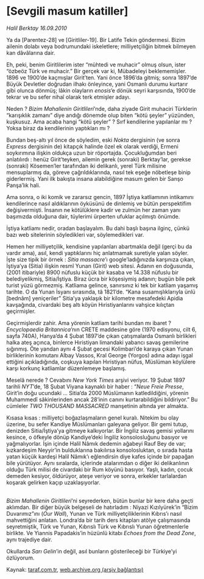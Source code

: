 # [Sevgili masum katiller]

*Halil Berktay 16.09.2010*

<div class="yazi"><p>Ya da [Parentez-28] ve [Giritliler-19]. Bir Latife Tekin göndermesi. Bizim ailenin dolabı veya bodrumundaki iskeletlere; milliyetçiliğin bitmek bilmeyen kan dâvâlarına dair.</p>
<p>Eh, peki, benim Giritlilerim ister “mühtedi ve muhacir” olmuş olsun, ister “özbeöz Türk ve muhacir.” Bir gerçek var ki, Mübadeleyi beklememişler. 1896 ve 1900’de kaçmışlar Girit’ten. Yani önce 1896’da gitmiş; sonra 1897’de Büyük Devletler doğrudan ilhakı önleyince, yani Osmanlı durumu kurtarır gibi olunca dönmüş; lâkin olayların <i>enosis</i>’e dönük seyri karşısında, 1900’de tekrar ve bu sefer nihaî olarak terk etmişler adayı.</p>
<p>Neden ? <i>Bizim Mahallenin Giritlileri</i>’nde, daha ziyade Girit muhaciri Türklerin “karışıklık zamanı” diye andığı dönemde olup biten “kötü şeyler” yüzünden, kuşkusuz. Ama acaba hangi “kötü şeyler” ? Sırf kendilerine yapılanlar mı ? Yoksa biraz da kendilerinin yaptıkları mı ?</p>
<p>Bundan beş-altı yıl önce de söyledim, eski <i>Nokta</i> dergisinin (ve sonra <i>Express</i> dergisinin de) kitapçık halinde özel ek olarak verdiği, Ermeni soykırımına ilişkin oldukça uzun bir röportajda. Çocukluğumdan beri anlatılırdı : henüz Girit’teyken, ailemin gerek (sonraki) Berktay’lar, gerekse (sonraki) Kösemen’ler tarafından iki delikanlı, yerel Türk milisine mensuplarmış da, göreve çağrıldıklarında, nasıl tek eşeğe nöbetleşe binip giderlermiş. Yani ilk bakışta insana alabildiğine masum gelen bir Sanşo Panşa’lık hali.</p>
<p>Ama sonra, o iki komik ve zararsız gencin, 1897 İştiya katliamının intikamını kendilerince nasıl aldıklarının öyküsünü de dinlemiş ve bütün perspektifim değişivermişti. İnsanın ne kötülüklere kadir ve zulmün her zaman yanı başımızda olduğuna dair, tüylerimi ürperten ufuklar açılmıştı önümde.</p>
<p>İştiya katliamı nedir, oradan başlayalım. Bu dahi başlı başına ilginç, çünkü bazı web sitelerinin söyledikleri var, söylemedikleri var.</p>
<p>Hemen her milliyetçilik, kendisine yapılanları abartmakla değil (gerçi bu da vardır ama), asıl, kendi yaptıklarını hiç anlatmamak suretiyle yalan söyler. İşte size tipik bir örnek : <i>Sitia massacre</i>’ı google’ladığınızda karşınıza çıkan, İştiya’ya (Sitia) ilişkin resmî Yunan (Girit) web sitesi. Adanın en doğusunda, (2001 itibariyle) 8900 nüfuslu küçük bir kasaba ve 14.338 nüfuslu bir belediyelikmiş, Sitia/İştiya. Biraz ücra bir köşesiymiş adanın; bugün bile pek turist yüzü görmezmiş. Katliama gelince, sanırsınız ki tek bir katliam yaşamış tarihte. O da Yunan İsyanı sırasında, tâ 1821’de. “Kana susamışlıklarıyla ünlü [bednâm] yeniçeriler” Sitia’ya yaklaşık bir kilometre mesafedeki Apidia kavşağında, civardaki beş altı köyün Hıristiyanlarını vahşice kılıçtan geçirmişler.</p>
<p>Geçirmişlerdir zahir. Ama yörenin katliam tarihi bundan mı ibaret ? <i>Encyclopaedia Britannica</i>’nın CRETE maddesine göre (1970 edisyonu, cilt 6, sayfa 740A), Hanya’da 4 Şubat 1897’de çıkan çatışmalarda Osmanlı birlikleri halka ateş açınca, binlerce Hıristiyan limandaki yabancı savaş gemilerine sığınmış. Öte yandan aynı 4 Şubat gecesi Kolimbari’de karaya çıkan Yunan birliklerinin komutanı Albay Vassos, Kral George (Yorgos) adına adayı işgal ettiğini açıkladığında, coşkuya kapılan Hıristiyan nüfus, Müslüman köylülere karşı korkunç katliamlar düzenlemeye başlamış.</p>
<p>Meselâ nerede ? Cevabını <i>New York Times</i> arşivi veriyor. 19 Şubat 1897 tarihli <i>NYT</i>’de, 18 Şubat Viyana kaynaklı bir haber : “<i>Neue Freie Presse</i>, Girit’in doğu ucundaki ... Sitia’da 2000 Müslümanın katledildiğini, yörenin Muhammedî sâkinlerinden ancak 28’inin canını kurtarabildiğini bildiriyor.” Bu cümleler <i>TWO THOUSAND MASSACRED</i> manşetinin altında yer almakta.</p>
<p>Kısasa kısas : milliyetçi boğazlaşmaların genel kuralı. Nitekim bu olay üzerine, bu sefer Kandiye Müslümanları galeyana geliyor. Bir gemi tutup, denizden Sitia/İştiya’ya gitmeye kalkıyorlar. Bir İngiliz savaş gemisi yollarını kesince, o öfkeyle dönüp Kandiye’deki İngiliz konsolosluğunu basıyor ve yağmalıyorlar. İşin içinde Halil Nâmık dedemin ağabeyi Rauf Bey de var; kızkardeşim Neyyir’in bulduklarına bakılırsa konsolosluktan, o sırada hasta yatan küçük kardeşi Halil Nâmık’ı eğlendirsin diye kafes içinde bir papağan bile yürütüyor. Aynı sıralarda, içlerinde atalarımdan o diğer iki delikanlının olduğu Türk milisi de civardaki bir Rum köyünü basıyor. Yaşlı, kadın, çocuk demeden kesiyor, öldürüyor, ateşe veriyor ve sonra, erkekler tarlalardan koşarak gelirken kaçıp uzaklaşıyorlar. </p>
<p><i><br/>Bizim Mahallenin Giritlileri</i>’ni seyrederken, bütün bunlar bir kere daha geçti aklımdan. Bir diğer büyük belgeseli de hatırladım : Niyazi Kızılyürek’in “Bizim Duvarımız”ını (<i>Our Wall</i>), Yunan ve Türk milliyetçiliklerinin Kıbrıs’ı nasıl mahvettiğini anlatan. Londra’da bir tarih ders kitapları atölye çalışmasında seyretmiştik, Türk ve Yunan, Kıbrıslı Türk ve Kıbrıslı Yunan öğretmenlerle birlikte. Ve Yiannis Papadakis’in hüzünlü kitabı <i>Echoes from the Dead Zone</i>, aynı trajediye dair.</p>
<p>Okullarda <i>Sarı Gelin</i>’in değil, asıl bunların gösterileceği bir Türkiye’yi özlüyorum.</p></div>

Kaynak: [taraf.com.tr](m), [web.archive.org (arşiv bağlantısı)](http://web.archive.org/web/20100918094340/http://taraf.com.tr:80/halil-berktay/makale-sevgili-masum-katiller.htm)
